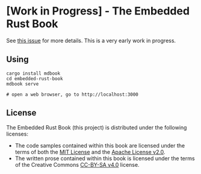 # [Work in Progress] - The Embedded Rust Book

See [this issue] for more details. This is a very early work in progress.

[this issue]: https://github.com/rust-lang-nursery/embedded-wg/issues/56

## Using

```
cargo install mdbook
cd embedded-rust-book
mdbook serve

# open a web browser, go to http://localhost:3000
```

## License

The Embedded Rust Book (this project) is distributed under the following licenses:

* The code samples contained within this book are licensed under the terms of both the [MIT License] and the [Apache License v2.0].
* The written prose contained within this book is licensed under the terms of the Creative Commons [CC-BY-SA v4.0] license.

[MIT License]: ./LICENSE-MIT
[Apache License v2.0]: ./LICENSE-APACHE
[CC-BY-SA v4.0]: ./LICENSE-CC-BY-SA